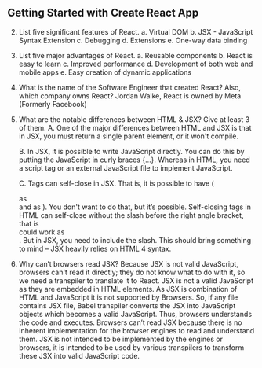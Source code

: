 ## Getting Started with Create React App


2.	List five significant features of React.
    a.	Virtual DOM
    b.	JSX - JavaScript Syntax Extension
    c. 	Debugging
    d.	Extensions
    e.	One-way data binding


3. 	List five major advantages of React.
    a.	Reusable components
    b.	React is easy to learn
    c.	Improved performance
    d.	Development of both web and mobile apps
    e.	Easy creation of dynamic applications


4.	What is the name of the Software Engineer that created React? Also, which company owns React?
    Jordan Walke, 
    React is owned by Meta (Formerly Facebook)


5.	What are the notable differences between HTML & JSX? Give at least 3 of them.
    A.	One of the major differences between HTML and JSX is that in JSX, you must return a single parent element, or it won't compile.

    B.	In JSX, it is possible to write JavaScript directly. You can do this by putting the JavaScript in curly braces {...}. 
        Whereas in HTML, you need a script tag or an  external JavaScript file to implement JavaScript.

    C.	Tags can self-close in JSX. That is, it is possible to have (<div></div> as <div /> and <span></span> as <span />). You don't want to do that, but it’s possible.
        Self-closing tags in HTML can self-close without the slash before the right angle bracket, that is <br /> could work as <br>. But in JSX, you need to include the slash. This should bring something to mind – JSX heavily relies on HTML 4 syntax.



6.	Why can’t browsers read JSX?
    Because JSX is not valid JavaScript, browsers can't read it directly; they do not know what to do with it, so we need a transpiler to translate it to React.
    JSX is not a valid JavaScript as they are embedded in HTML elements. As JSX is combination of HTML and JavaScript it is not supported by Browsers. So, if any file contains JSX file, Babel transpiler converts the JSX into JavaScript objects which becomes a valid JavaScript. Thus, browsers understands the code and executes. Browsers can’t read JSX because there is no inherent implementation for the browser engines to read and understand them. JSX is not intended to be implemented by the engines or browsers, it is intended to be used by various transpilers to transform these JSX into valid JavaScript code.


